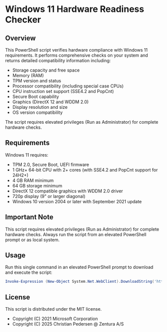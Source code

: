 # Windows 11 Hardware Readiness Checker

## Overview

This PowerShell script verifies hardware compliance with Windows 11 requirements. It performs comprehensive checks on your system and returns detailed compatibility information including:

- Storage capacity and free space
- Memory (RAM)
- TPM version and status
- Processor compatibility (including special case CPUs)
- CPU instruction set support (SSE4.2 and PopCnt)
- Secure Boot capability
- Graphics (DirectX 12 and WDDM 2.0)
- Display resolution and size
- OS version compatibility

The script requires elevated privileges (Run as Administrator) for complete hardware checks.

## Requirements

Windows 11 requires:
- TPM 2.0, Secure Boot, UEFI firmware
- 1 GHz+ 64-bit CPU with 2+ cores (with SSE4.2 and PopCnt support for 24H2+)
- 4 GB RAM minimum
- 64 GB storage minimum
- DirectX 12 compatible graphics with WDDM 2.0 driver
- 720p display (9" or larger diagonal)
- Windows 10 version 2004 or later with September 2021 update

## Important Note

This script requires elevated privileges (Run as Administrator) for complete hardware checks. Always run the script from an elevated PowerShell prompt or as local system.

## Usage

Run this single command in an elevated PowerShell prompt to download and execute the script:

```powershell
Invoke-Expression (New-Object System.Net.WebClient).DownloadString('https://raw.githubusercontent.com/zenturait/Win11Readiness/refs/heads/main/HardwareReadiness.ps1')
```

## License

This script is distributed under the MIT license.

- Copyright (C) 2021 Microsoft Corporation
- Copyright (C) 2025 Christian Pedersen @ Zentura A/S
